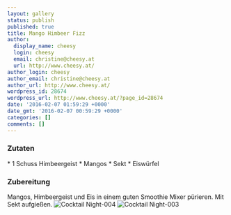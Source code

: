 ```yaml
---
layout: gallery
status: publish
published: true
title: Mango Himbeer Fizz
author:
  display_name: cheesy
  login: cheesy
  email: christine@cheesy.at
  url: http://www.cheesy.at/
author_login: cheesy
author_email: christine@cheesy.at
author_url: http://www.cheesy.at/
wordpress_id: 28674
wordpress_url: http://www.cheesy.at/?page_id=28674
date: '2016-02-07 01:59:29 +0000'
date_gmt: '2016-02-07 00:59:29 +0000'
categories: []
comments: []
---
```

### Zutaten
\* 1 Schuss Himbeergeist
\* Mangos
\* Sekt
\* Eiswürfel
### Zubereitung
Mangos, Himbeergeist und Eis in einem guten Smoothie Mixer pürieren. Mit Sekt aufgießen.
![Cocktail Night-004](http://www.cheesy.at/wp-content/uploads/Cocktail-Night-003.jpg)
![Cocktail Night-003](http://www.cheesy.at/wp-content/uploads/Cocktail-Night-004.jpg)
